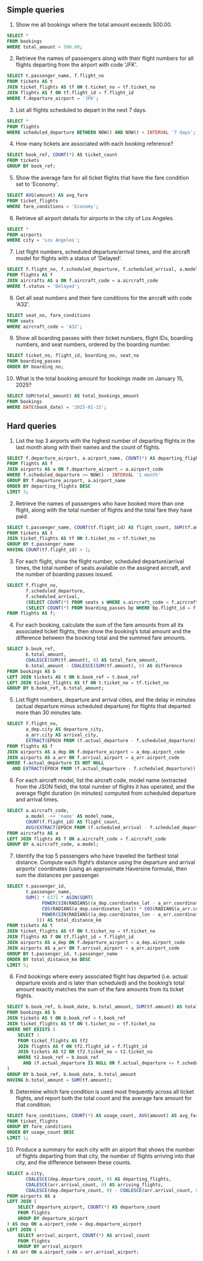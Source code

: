 
## Simple queries

1. Show me all bookings where the total amount exceeds 500.00.
```sql
SELECT *
FROM bookings
WHERE total_amount > 500.00;
```

2. Retrieve the names of passengers along with their flight numbers for all flights departing from the airport with code 'JFK'.
```sql
SELECT t.passenger_name, f.flight_no
FROM tickets AS t
JOIN ticket_flights AS tf ON t.ticket_no = tf.ticket_no
JOIN flights AS f ON tf.flight_id = f.flight_id
WHERE f.departure_airport = 'JFK';
```

3. List all flights scheduled to depart in the next 7 days.
```sql
SELECT *
FROM flights
WHERE scheduled_departure BETWEEN NOW() AND NOW() + INTERVAL '7 days';
```

4. How many tickets are associated with each booking reference?
```sql
SELECT book_ref, COUNT(*) AS ticket_count
FROM tickets
GROUP BY book_ref;
```

5. Show the average fare for all ticket flights that have the fare condition set to 'Economy'.
```sql
SELECT AVG(amount) AS avg_fare
FROM ticket_flights
WHERE fare_conditions = 'Economy';
```

6. Retrieve all airport details for airports in the city of Los Angeles.
```sql
SELECT *
FROM airports
WHERE city = 'Los Angeles';
```

7. List flight numbers, scheduled departure/arrival times, and the aircraft model for flights with a status of 'Delayed'.
```sql
SELECT f.flight_no, f.scheduled_departure, f.scheduled_arrival, a.model
FROM flights AS f
JOIN aircrafts AS a ON f.aircraft_code = a.aircraft_code
WHERE f.status = 'Delayed';
```

8. Get all seat numbers and their fare conditions for the aircraft with code 'A32'.
```sql
SELECT seat_no, fare_conditions
FROM seats
WHERE aircraft_code = 'A32';
```

9. Show all boarding passes with their ticket numbers, flight IDs, boarding numbers, and seat numbers, ordered by the boarding number.
```sql
SELECT ticket_no, flight_id, boarding_no, seat_no
FROM boarding_passes
ORDER BY boarding_no;
```

10. What is the total booking amount for bookings made on January 15, 2025?
```sql
SELECT SUM(total_amount) AS total_bookings_amount
FROM bookings
WHERE DATE(book_date) = '2025-01-15';
```

## Hard queries

1. List the top 3 airports with the highest number of departing flights in the last month along with their names and the count of flights.
```sql
SELECT f.departure_airport, a.airport_name, COUNT(*) AS departing_flights
FROM flights AS f
JOIN airports AS a ON f.departure_airport = a.airport_code
WHERE f.scheduled_departure >= NOW() - INTERVAL '1 month'
GROUP BY f.departure_airport, a.airport_name
ORDER BY departing_flights DESC
LIMIT 3;
```

2. Retrieve the names of passengers who have booked more than one flight, along with the total number of flights and the total fare they have paid.
```sql
SELECT t.passenger_name, COUNT(tf.flight_id) AS flight_count, SUM(tf.amount) AS total_fare
FROM tickets AS t
JOIN ticket_flights AS tf ON t.ticket_no = tf.ticket_no
GROUP BY t.passenger_name
HAVING COUNT(tf.flight_id) > 1;
```

3. For each flight, show the flight number, scheduled departure/arrival times, the total number of seats available on the assigned aircraft, and the number of boarding passes issued.
```sql
SELECT f.flight_no,
       f.scheduled_departure,
       f.scheduled_arrival,
       (SELECT COUNT(*) FROM seats s WHERE s.aircraft_code = f.aircraft_code) AS total_seats,
       (SELECT COUNT(*) FROM boarding_passes bp WHERE bp.flight_id = f.flight_id) AS issued_boarding_passes
FROM flights AS f;
```

4. For each booking, calculate the sum of the fare amounts from all its associated ticket flights, then show the booking’s total amount and the difference between the booking total and the summed fare amounts.
```sql
SELECT b.book_ref,
       b.total_amount,
       COALESCE(SUM(tf.amount), 0) AS total_fare_amount,
       b.total_amount - COALESCE(SUM(tf.amount), 0) AS difference
FROM bookings AS b
LEFT JOIN tickets AS t ON b.book_ref = t.book_ref
LEFT JOIN ticket_flights AS tf ON t.ticket_no = tf.ticket_no
GROUP BY b.book_ref, b.total_amount;
```

5. List flight numbers, departure and arrival cities, and the delay in minutes (actual departure minus scheduled departure) for flights that departed more than 30 minutes late.
```sql
SELECT f.flight_no,
       a_dep.city AS departure_city,
       a_arr.city AS arrival_city,
       EXTRACT(EPOCH FROM (f.actual_departure - f.scheduled_departure)) / 60 AS delay_minutes
FROM flights AS f
JOIN airports AS a_dep ON f.departure_airport = a_dep.airport_code
JOIN airports AS a_arr ON f.arrival_airport = a_arr.airport_code
WHERE f.actual_departure IS NOT NULL
  AND EXTRACT(EPOCH FROM (f.actual_departure - f.scheduled_departure)) / 60 > 30;
```

6. For each aircraft model, list the aircraft code, model name (extracted from the JSON field), the total number of flights it has operated, and the average flight duration (in minutes) computed from scheduled departure and arrival times.
```sql
SELECT a.aircraft_code,
       a.model ->> 'name' AS model_name,
       COUNT(f.flight_id) AS flight_count,
       AVG(EXTRACT(EPOCH FROM (f.scheduled_arrival - f.scheduled_departure))) / 60 AS avg_duration_minutes
FROM aircrafts AS a
LEFT JOIN flights AS f ON a.aircraft_code = f.aircraft_code
GROUP BY a.aircraft_code, a.model;
```

7. Identify the top 5 passengers who have traveled the farthest total distance. Compute each flight’s distance using the departure and arrival airports’ coordinates (using an approximate Haversine formula), then sum the distances per passenger.
```sql
SELECT t.passenger_id,
       t.passenger_name,
       SUM(2 * 6371 * ASIN(SQRT(
             POWER(SIN(RADIANS((a_dep.coordinates_lat - a_arr.coordinates_lat) / 2)), 2) +
             COS(RADIANS(a_dep.coordinates_lat)) * COS(RADIANS(a_arr.coordinates_lat)) *
             POWER(SIN(RADIANS((a_dep.coordinates_lon - a_arr.coordinates_lon) / 2)), 2)
           ))) AS total_distance_km
FROM tickets AS t
JOIN ticket_flights AS tf ON t.ticket_no = tf.ticket_no
JOIN flights AS f ON tf.flight_id = f.flight_id
JOIN airports AS a_dep ON f.departure_airport = a_dep.airport_code
JOIN airports AS a_arr ON f.arrival_airport = a_arr.airport_code
GROUP BY t.passenger_id, t.passenger_name
ORDER BY total_distance_km DESC
LIMIT 5;
```

8. Find bookings where every associated flight has departed (i.e. actual departure exists and is later than scheduled) and the booking’s total amount exactly matches the sum of the fare amounts from its ticket flights.
```sql
SELECT b.book_ref, b.book_date, b.total_amount, SUM(tf.amount) AS total_fare
FROM bookings AS b
JOIN tickets AS t ON b.book_ref = t.book_ref
JOIN ticket_flights AS tf ON t.ticket_no = tf.ticket_no
WHERE NOT EXISTS (
    SELECT 1
    FROM ticket_flights AS tf2
    JOIN flights AS f ON tf2.flight_id = f.flight_id
    JOIN tickets AS t2 ON tf2.ticket_no = t2.ticket_no
    WHERE t2.book_ref = b.book_ref
      AND (f.actual_departure IS NULL OR f.actual_departure <= f.scheduled_departure)
)
GROUP BY b.book_ref, b.book_date, b.total_amount
HAVING b.total_amount = SUM(tf.amount);
```

9. Determine which fare condition is used most frequently across all ticket flights, and report both the total count and the average fare amount for that condition.
```sql
SELECT fare_conditions, COUNT(*) AS usage_count, AVG(amount) AS avg_fare
FROM ticket_flights
GROUP BY fare_conditions
ORDER BY usage_count DESC
LIMIT 1;
```

10. Produce a summary for each city with an airport that shows the number of flights departing from that city, the number of flights arriving into that city, and the difference between these counts.
```sql
SELECT a.city,
       COALESCE(dep.departure_count, 0) AS departing_flights,
       COALESCE(arr.arrival_count, 0) AS arriving_flights,
       COALESCE(dep.departure_count, 0) - COALESCE(arr.arrival_count, 0) AS difference
FROM airports AS a
LEFT JOIN (
    SELECT departure_airport, COUNT(*) AS departure_count
    FROM flights
    GROUP BY departure_airport
) AS dep ON a.airport_code = dep.departure_airport
LEFT JOIN (
    SELECT arrival_airport, COUNT(*) AS arrival_count
    FROM flights
    GROUP BY arrival_airport
) AS arr ON a.airport_code = arr.arrival_airport;
```
